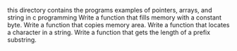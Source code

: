  this directory contains the programs examples of pointers, arrays, and string in c programming
Write a function that fills memory with a constant byte.
Write a function that copies memory area.
Write a function that locates a character in a string.
Write a function that gets the length of a prefix substring.
